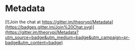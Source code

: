 # Metadata

[![Join the chat at https://gitter.im/theorypi/Metadata](https://badges.gitter.im/Join%20Chat.svg)](https://gitter.im/theorypi/Metadata?utm_source=badge&utm_medium=badge&utm_campaign=pr-badge&utm_content=badge)
